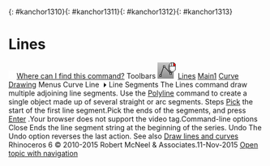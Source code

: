 ---
---

{: #kanchor1310}{: #kanchor1311}{: #kanchor1312}{: #kanchor1313}
# Lines
 [![images/transparent.gif](images/transparent.gif)Where can I find this command?](javascript:void(0);) Toolbars
![images/lines.png](images/lines.png) [Lines](lines-toolbar.html)  [Main1](main1-toolbar.html)  [Curve Drawing](curve-drawing-toolbar.html) 
Menus
Curve
Line![images/menuarrow.gif](images/menuarrow.gif)
Line Segments
The Lines command draw multiple adjoining line segments.
Use the [Polyline](polyline.html) command to create a single object made up of several straight or arc segments.
Steps
 [Pick](pick-location.html) the start of the first line segment.Pick the ends of the segments, and press [Enter](enter-key.html) .Your browser does not support the video tag.Command-line options
Close
Ends the line segment string at the beginning of the series.
Undo
The Undo option reverses the last action.
See also
 [Draw lines and curves](sak-curve.html) 
&#160;
&#160;
Rhinoceros 6 © 2010-2015 Robert McNeel &amp; Associates.11-Nov-2015
 [Open topic with navigation](lines.html) 

